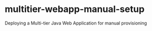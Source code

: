 # multitier-webapp-manual-setup
Deploying a Multi-tier Java Web Application  for manual provisioning
